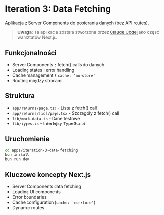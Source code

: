 # Iteration 3: Data Fetching

Aplikacja z Server Components do pobierania danych (bez API routes).

> **Uwaga**: Ta aplikacja została stworzona przez [Claude Code](https://claude.ai/code) jako część warsztatów Next.js.

## Funkcjonalności

- Server Components z fetch() calls do danych
- Loading states i error handling
- Cache management z `cache: 'no-store'`
- Routing między stronami

## Struktura

- `app/returns/page.tsx` - Lista z fetch() call
- `app/returns/[id]/page.tsx` - Szczegóły z fetch() call
- `lib/mock-data.ts` - Dane testowe
- `lib/types.ts` - Interfejsy TypeScript

## Uruchomienie

```bash
cd apps/iteration-3-data-fetching
bun install
bun run dev
```

## Kluczowe koncepty Next.js

- Server Components data fetching
- Loading UI components
- Error boundaries
- Cache configuration (`cache: 'no-store'`)
- Dynamic routes
